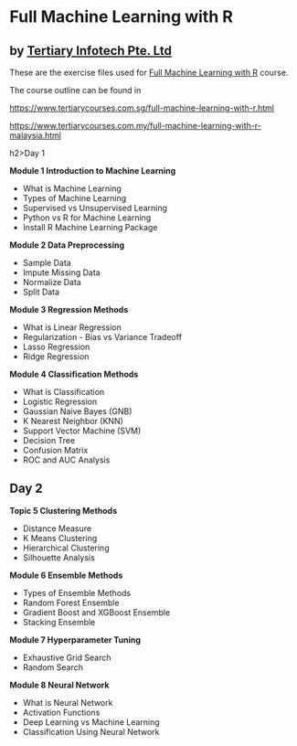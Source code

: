# Full Machine Learning with R
## by [Tertiary Infotech Pte. Ltd](https://www.tertiarycourses.com.sg/)

These are the exercise files used for [Full Machine Learning with R](https://www.tertiarycourses.com.sg/full-machine-learning-with-r.html) course. 

The course outline can be found in 

https://www.tertiarycourses.com.sg/full-machine-learning-with-r.html

https://www.tertiarycourses.com.my/full-machine-learning-with-r-malaysia.html


h2>Day 1</h2>
<p><strong>Module 1 Introduction to Machine Learning</strong> </p>
<ul>
<li>What is Machine Learning</li>
<li>Types of Machine Learning</li>
<li>Supervised vs Unsupervised Learning</li>
<li>Python vs R for Machine Learning</li>
<li>Install R Machine Learning Package</li>
</ul>
<p><strong>Module 2 Data Preprocessing</strong></p>
<ul>
<li>Sample Data</li>
<li>Impute Missing Data</li>
<li>Normalize Data</li>
<li>Split Data</li>
</ul>
<p><strong>Module 3 Regression Methods</strong> </p>
<ul>
<li>What is Linear Regression</li>
<li>Regularization - Bias vs Variance Tradeoff</li>
<li>Lasso Regression</li>
<li>Ridge Regression</li>
</ul>
<p><strong>Module 4 Classification Methods</strong></p>
<ul>
<li>What is Classification</li>
<li>Logistic Regression</li>
<li>Gaussian Naive Bayes (GNB)</li>
<li>K Nearest Neighbor (KNN)</li>
<li>Support Vector Machine (SVM)</li>
<li>Decision Tree</li>
<li>Confusion Matrix</li>
<li>ROC and AUC Analysis</li>
</ul>
<h2>Day 2</h2>
<p><strong>Topic 5 Clustering Methods</strong></p>
<ul>
<li>Distance Measure</li>
<li>K Means Clustering</li>
<li>Hierarchical Clustering</li>
<li>Silhouette Analysis</li>
</ul>
<p><strong>Module 6 Ensemble Methods</strong></p>
<ul>
<li>Types of Ensemble Methods</li>
<li>Random Forest Ensemble</li>
<li>Gradient Boost and XGBoost Ensemble</li>
<li>Stacking Ensemble</li>
</ul>
<p><strong>Module 7 Hyperparameter Tuning</strong></p>
<ul>
<li>Exhaustive Grid Search</li>
<li>Random Search</li>
</ul>
<p><strong>Module 8 Neural Network</strong></p>
<ul>
<li>What is Neural Network</li>
<li>Activation Functions</li>
<li>Deep Learning vs Machine Learning</li>
<li>Classification Using Neural Network</li>
</ul>
